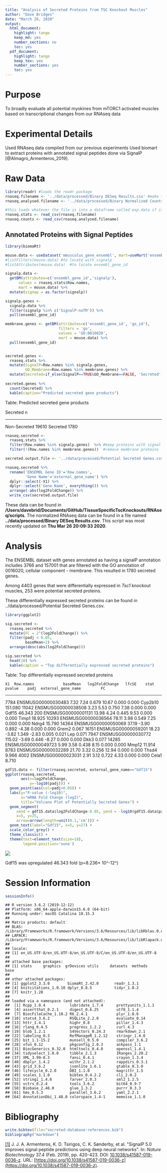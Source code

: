 ```yaml
---
title: "Analysis of Secreted Proteins from TSC Knockout Muscles"
author: "Dave Bridges"
date: "March 26, 2020"
output:
  html_document:
    highlight: tango
    keep_md: yes
    number_sections: no
    toc: yes
  pdf_document:
    highlight: tango
    keep_tex: yes
    number_sections: yes
    toc: yes
---
```




# Purpose

To broadly evaluate all potential myokines from mTORC1 activated muscles based on transcriptional changes from our RNAseq data 

# Experimental Details

Used RNAseq data compiled from our previous experiments  Used biomart to extract proteins with annotated signal peptides done via SignalP [@Almagro_Armenteros_2019].

# Raw Data


```r
library(readr) #loads the readr package
rnaseq.filename <- '../data/processed/Binary DESeq Results.csv' #make this a separate line, you can use any variable you want
rnaseq.analysed.filename <- '../data/processed/Binary Normalized Counts.csv'

#this loads whatever the file is into a dataframe called exp.data if it exists
rnaseq.stats <- read_csv(rnaseq.filename)
rnaseq.counts <- read_csv(rnaseq.analysed.filename)
```

## Annotated Proteins with Signal Peptides


```r
library(biomaRt)

mouse.data <- useDataset('mmusculus_gene_ensembl', mart=useMart('ensembl'))
#listFilters(mouse.data) #to locate with_signalp
#listAttributes(mouse.data)  #to locate ensembl_gene_id

signalp.data <- 
  getBM(attributes=c('ensembl_gene_id','signalp'), 
      values = rnaseq.stats$Row.names, 
      mart = mouse.data) %>%
  mutate(signap = as.factor(signalp))

signalp.genes <-
  signalp.data %>%
  filter(signalp %in% c('SignalP-noTM')) %>%
  pull(ensembl_gene_id)

membrane.genes <- getBM(attributes=c('ensembl_gene_id', 'go_id'),
                        filters = 'go', 
                        values = 'GO:0016020',
                        mart = mouse.data) %>%
  pull(ensembl_gene_id)


secreted.genes <-
  rnaseq.stats %>%
  mutate(SignalP=Row.names %in% signalp.genes,
         GO_Membrane=Row.names %in% membrane.genes) %>%
  mutate(Secreted=if_else(SignalP==TRUE&GO_Membrane==FALSE, 'Secreted','Non-Secreted'))
  
secreted.genes %>%  
  count(Secreted) %>%
  kable(caption="Predicted secreted gene products")
```



Table: Predicted secreted gene products

Secreted            n
-------------  ------
Non-Secreted    19610
Secreted         1780

```r
rnaseq.secreted <-
  rnaseq.stats %>%
  filter(Row.names %in% signalp.genes)  %>% #keep proteins with signal peptide
  filter(!(Row.names %in% membrane.genes))  #remove membrane proteins

secreted.output.file <- '../data/processed/Potential Secreted Genes.csv'

rnaseq.secreted %>%
  rename('ENSEMBL Gene ID'='Row.names',
         'Gene Name'='external_gene_name') %>%
  dplyr::select(-X1) %>%
  dplyr::select('Gene Name', everything()) %>%
  arrange(-abs(log2FoldChange)) %>%
  write_csv(secreted.output.file)
```

These data can be found in **/Users/davebrid/Documents/GitHub/TissueSpecificTscKnockouts/RNAseq/scripts**.  The normalized RNAseq data can be found in a file named **../data/processed/Binary DESeq Results.csv**.  This script was most recently updated on **Thu Mar 26 20:09:33 2020**.

# Analysis

The ENSEMBL dataset with genes annotated as having a signalP annotation includes 3766 and 157001 that are filtered with the GO annotation of 0016020, cellular component - membrane.  This resulted in 1780 secreted genes.

Among 4403 genes that were differentially expressed in *Tsc1* knockout muscles, 253 were potential secreted proteins.

These differentially expressed secreted proteins can be found in ../data/processed/Potential Secreted Genes.csv. 


```r
library(ggplot2)

sig.secreted <- 
  rnaseq.secreted %>%
  mutate(FC = 2^(log2FoldChange)) %>%
  filter(padj < 0.05,
         baseMean>2) %>%
  arrange(desc(abs(log2FoldChange))) 

sig.secreted %>%
  head(10) %>%
  kable(caption = "Top differentially expressed secreted proteins")
```



Table: Top differentially expressed secreted proteins

    X1  Row.names             baseMean   log2FoldChange   lfcSE    stat   pvalue    padj  external_gene_name         FC
------  -------------------  ---------  ---------------  ------  ------  -------  ------  -------------------  --------
  7784  ENSMUSG00000030483        7.32             7.24   0.679   10.67    0.000   0.000  Cyp2b10               151.080
 11042  ENSMUSG00000038508        3.23             5.53   0.750    7.38    0.000   0.000  Gdf15                  46.343
   200  ENSMUSG00000001131       13.98             4.24   0.445    9.53    0.000   0.000  Timp1                  18.925
 10293  ENSMUSG00000036564       78.11             3.98   0.549    7.25    0.000   0.000  Ndrg4                  15.790
 14364  ENSMUSG00000050069       37.19            -3.90   0.892   -4.38    0.000   0.000  Grem2                   0.067
 16151  ENSMUSG00000059201       18.23            -3.82   1.349   -2.83    0.005   0.021  Lep                     0.071
  7947  ENSMUSG00000030772      115.02            -3.69   0.446   -8.27    0.000   0.000  Dkk3                    0.077
 14285  ENSMUSG00000049723        5.99             3.58   0.438    8.15    0.000   0.000  Mmp12                  11.914
  8783  ENSMUSG00000032289       21.70             3.32   0.256   12.94    0.000   0.000  Thsd4                   9.966
  4002  ENSMUSG00000023031        2.91             3.12   0.722    4.33    0.000   0.000  Cela1                   8.710

```r
gdf15.data <- filter(rnaseq.secreted, external_gene_name=="Gdf15")  
ggplot(rnaseq.secreted,
       aes(x=log2FoldChange,
           y=-log10(padj))) +
  geom_point(aes(col=padj>0.05)) +
  labs(y="P-value (-log10)",
       x="mRNA Fold Change (log2)",
       title="Volcano Plot of Potentially Secreted Genes") +
  geom_segment(
     xend = gdf15.data$log2FoldChange-0.05, yend = -log10(gdf15.data$padj)+1,
     x=5, y=25,
     arrow=arrow(length=unit(0.1,'cm'))) +
  geom_text(label="Gdf15", x=5, y=27) +
  scale_color_grey() +
  theme_classic() +
  theme(text=element_text(size=18),
        legend.position='none')
```

![](figure/potential-secreted-proteins-1.png)<!-- -->

Gdf15 was upregulated 46.343 fold (p=8.236&times; 10^-12^)

# Session Information


```r
sessionInfo()
```

```
## R version 3.6.2 (2019-12-12)
## Platform: x86_64-apple-darwin15.6.0 (64-bit)
## Running under: macOS Catalina 10.15.3
## 
## Matrix products: default
## BLAS:   /Library/Frameworks/R.framework/Versions/3.6/Resources/lib/libRblas.0.dylib
## LAPACK: /Library/Frameworks/R.framework/Versions/3.6/Resources/lib/libRlapack.dylib
## 
## locale:
## [1] en_US.UTF-8/en_US.UTF-8/en_US.UTF-8/C/en_US.UTF-8/en_US.UTF-8
## 
## attached base packages:
## [1] stats     graphics  grDevices utils     datasets  methods   base     
## 
## other attached packages:
## [1] ggplot2_3.3.0        biomaRt_2.42.0       readr_1.3.1         
## [4] knitcitations_1.0.10 dplyr_0.8.5          tidyr_1.0.2         
## [7] knitr_1.28          
## 
## loaded via a namespace (and not attached):
##  [1] Rcpp_1.0.4           lubridate_1.7.4      prettyunits_1.1.1   
##  [4] assertthat_0.2.1     digest_0.6.25        utf8_1.1.4          
##  [7] BiocFileCache_1.10.2 R6_2.4.1             plyr_1.8.6          
## [10] stats4_3.6.2         RSQLite_2.2.0        evaluate_0.14       
## [13] httr_1.4.1           highr_0.8            pillar_1.4.3        
## [16] rlang_0.4.5          progress_1.2.2       curl_4.3            
## [19] blob_1.2.1           S4Vectors_0.24.3     rmarkdown_2.1       
## [22] labeling_0.3         RefManageR_1.2.12    stringr_1.4.0       
## [25] bit_1.1-15.2         munsell_0.5.0        compiler_3.6.2      
## [28] xfun_0.12            pkgconfig_2.0.3      askpass_1.1         
## [31] BiocGenerics_0.32.0  htmltools_0.4.0      openssl_1.4.1       
## [34] tidyselect_1.0.0     tibble_2.1.3         IRanges_2.20.2      
## [37] XML_3.99-0.3         fansi_0.4.1          crayon_1.3.4        
## [40] dbplyr_1.4.2         withr_2.1.2          rappdirs_0.3.1      
## [43] grid_3.6.2           jsonlite_1.6.1       gtable_0.3.0        
## [46] lifecycle_0.2.0      DBI_1.1.0            magrittr_1.5        
## [49] scales_1.1.0         bibtex_0.4.2.2       cli_2.0.2           
## [52] stringi_1.4.6        farver_2.0.3         xml2_1.2.5          
## [55] vctrs_0.2.4          tools_3.6.2          bit64_0.9-7         
## [58] Biobase_2.46.0       glue_1.3.2           purrr_0.3.3         
## [61] hms_0.5.3            parallel_3.6.2       yaml_2.2.1          
## [64] AnnotationDbi_1.48.0 colorspace_1.4-1     memoise_1.1.0
```

# Bibliography


```r
write.bibtex(file="secreted-database-references.bib")
bibliography("markdown")
```

<a
name=bib-Almagro_Armenteros_2019></a>[[1]](#cite-Almagro_Armenteros_2019)
J. J. A. Armenteros, K. D. Tsirigos, C. K. Sønderby, et al. "SignalP
5.0 improves signal peptide predictions using deep neural networks".
In: _Nature Biotechnology_ 37.4 (Feb. 2019), pp. 420-423. DOI:
[10.1038/s41587-019-0036-z](https://doi.org/10.1038%2Fs41587-019-0036-z).
URL:
[https://doi.org/10.1038/s41587-019-0036-z](https://doi.org/10.1038/s41587-019-0036-z).
